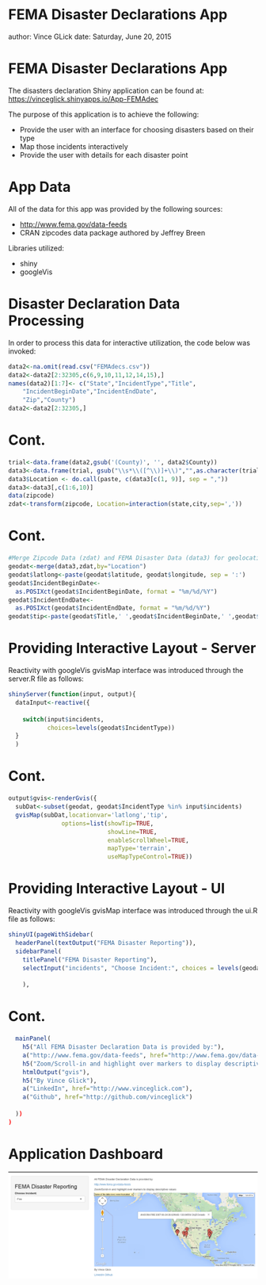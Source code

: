 FEMA Disaster Declarations App
========================================================
author: Vince GLick
date: Saturday, June 20, 2015

FEMA Disaster Declarations App
========================================================
The disasters declaration Shiny application can be found at: 
https://vinceglick.shinyapps.io/App-FEMAdec

The purpose of this application is to achieve the following:

- Provide the user with an interface for choosing disasters based on their type
- Map those incidents interactively
- Provide  the user with details for each disaster point

App Data
========================================================
All of the data for this app was provided by the following sources:

- http://www.fema.gov/data-feeds
- CRAN zipcodes data package authored by Jeffrey Breen

Libraries utilized:

- shiny
- googleVis


Disaster Declaration Data Processing
========================================================

In order to process this data for interactive utilization, the code below was invoked:


```r
data2<-na.omit(read.csv("FEMAdecs.csv"))
data2<-data2[2:32305,c(6,9,10,11,12,14,15),]
names(data2)[1:7]<- c("State","IncidentType","Title",
    "IncidentBeginDate","IncidentEndDate",
    "Zip","County")
data2<-data2[2:32305,]
```

Cont.
========================================================

```r
trial<-data.frame(data2,gsub('(County)', '', data2$County))
data3<-data.frame(trial, gsub("\\s*\\([^\\)]+\\)","",as.character(trial$County)))
data3$Location <- do.call(paste, c(data3[c(1, 9)], sep = ",")) 
data3<-data3[,c(1:6,10)]
data(zipcode)
zdat<-transform(zipcode, Location=interaction(state,city,sep=','))
```

Cont.
========================================================

```r
#Merge Zipcode Data (zdat) and FEMA Disaster Data (data3) for geolocation lookup prep
geodat<-merge(data3,zdat,by="Location")
geodat$latlong<-paste(geodat$latitude, geodat$longitude, sep = ':')
geodat$IncidentBeginDate<-
  as.POSIXct(geodat$IncidentBeginDate, format = "%m/%d/%Y")
geodat$IncidentEndDate<-
  as.POSIXct(geodat$IncidentEndDate, format = "%m/%d/%Y")
geodat$tip<-paste(geodat$Title,' ',geodat$IncidentBeginDate,' ',geodat$latlong,' ',geodat$Location)
```

Providing Interactive Layout - Server
========================================================

Reactivity with googleVis gvisMap interface was introduced through the server.R file as follows:


```r
shinyServer(function(input, output){
  dataInput<-reactive({
  
    switch(input$incidents,
           choices=levels(geodat$IncidentType))
  }
  )
```

Cont.
========================================================

```r
output$gvis<-renderGvis({
  subDat<-subset(geodat, geodat$IncidentType %in% input$incidents)
  gvisMap(subDat,locationvar='latlong','tip',
               options=list(showTip=TRUE, 
                            showLine=TRUE, 
                            enableScrollWheel=TRUE,
                            mapType='terrain', 
                            useMapTypeControl=TRUE))
```

Providing Interactive Layout - UI
========================================================

Reactivity with googleVis gvisMap interface was introduced through the ui.R file as follows:


```r
shinyUI(pageWithSidebar(
  headerPanel(textOutput("FEMA Disaster Reporting")),
  sidebarPanel(
    titlePanel("FEMA Disaster Reporting"),
    selectInput("incidents", "Choose Incident:", choices = levels(geodat$IncidentType))
    
    ),
```

Cont.
========================================================

```r
  mainPanel(
    h5("All FEMA Disaster Declaration Data is provided by:"),
    a("http://www.fema.gov/data-feeds", href="http://www.fema.gov/data-feeds"),
    h5("Zoom/Scroll-in and highlight over markers to display descriptive values"),
    htmlOutput("gvis"),
    h5("By Vince Glick"), 
    a("LinkedIn", href="http://www.vinceglick.com"),
    a("Github", href="http://github.com/vinceglick")
    
  ))
)
```

Application Dashboard
========================================================

!['FEMAapp.png'](FEMAapp.png)

